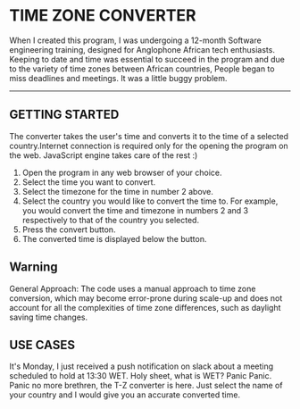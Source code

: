 
# TIME ZONE CONVERTER

When I created this program, I was undergoing a 12-month Software engineering training, designed for Anglophone African tech enthusiasts. Keeping to date and time was essential to succeed in the program and due to the variety of time zones between African countries, People began to miss deadlines and meetings. It was a little buggy problem.

***

## GETTING STARTED

The converter takes the user's time and converts it to the time of a selected country.Internet connection is required only for the opening the program on the web. JavaScript engine takes care of the rest :)

1. Open the program in any web browser of your choice.
2. Select the time you want to convert.
3. Select the timezone for the time in number 2 above.
4. Select the country you would like to convert the time to. For example, you would convert the time and timezone in numbers 2 and 3 respectively to that of the country you selected.
5. Press the convert button.
6. The converted time is displayed below the button.

## Warning

General Approach: The code uses a manual approach to time zone conversion, which may become error-prone during scale-up and does not account for all the complexities of time zone differences, such as daylight saving time changes.

## USE CASES

It's Monday, I just received a push notification on slack about a meeting scheduled to hold at 13:30 WET.
Holy sheet, what is WET? Panic Panic.
Panic no more brethren, the T-Z converter is here. Just select the name of your country and I would give you an accurate converted time.
